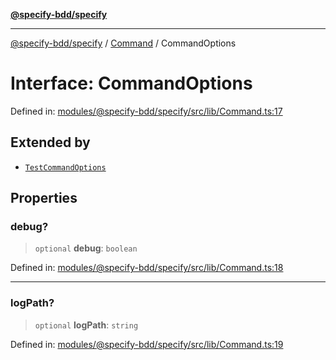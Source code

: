 [**@specify-bdd/specify**](../../README.md)

***

[@specify-bdd/specify](../../modules.md) / [Command](../README.md) / CommandOptions

# Interface: CommandOptions

Defined in: [modules/@specify-bdd/specify/src/lib/Command.ts:17](https://github.com/specify-bdd/specify-core/blob/8d56e00368fb4979647536584799f41d4f8aa6f7/modules/@specify-bdd/specify/src/lib/Command.ts#L17)

## Extended by

- [`TestCommandOptions`](../../TestCommand/interfaces/TestCommandOptions.md)

## Properties

### debug?

> `optional` **debug**: `boolean`

Defined in: [modules/@specify-bdd/specify/src/lib/Command.ts:18](https://github.com/specify-bdd/specify-core/blob/8d56e00368fb4979647536584799f41d4f8aa6f7/modules/@specify-bdd/specify/src/lib/Command.ts#L18)

***

### logPath?

> `optional` **logPath**: `string`

Defined in: [modules/@specify-bdd/specify/src/lib/Command.ts:19](https://github.com/specify-bdd/specify-core/blob/8d56e00368fb4979647536584799f41d4f8aa6f7/modules/@specify-bdd/specify/src/lib/Command.ts#L19)
